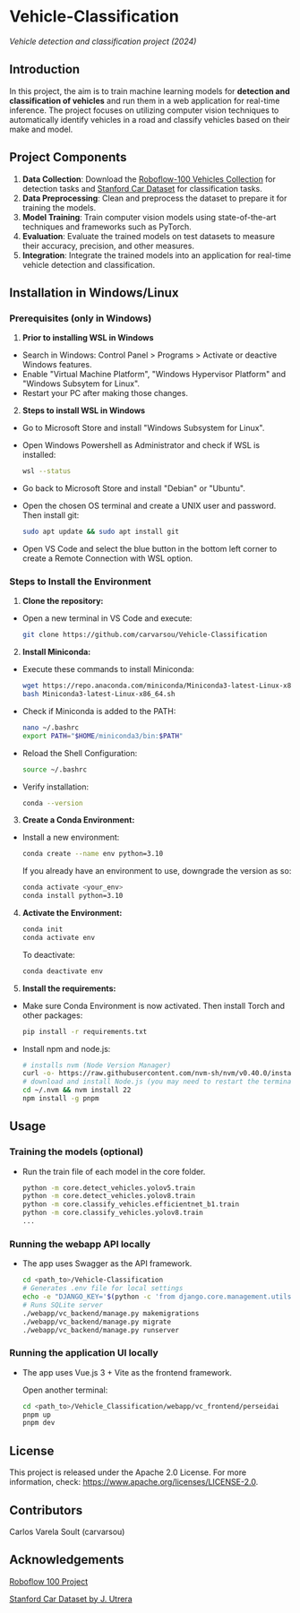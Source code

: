 # Vehicle-Classification

*Vehicle detection and classification project (2024)*

## Introduction

In this project, the aim is to train machine learning models for **detection and classification of vehicles** and run them in a web application for real-time inference. The project focuses on utilizing computer vision techniques to automatically identify vehicles in a road and classify vehicles based on their make and model.

## Project Components
1. **Data Collection**: Download the [Roboflow-100 Vehicles Collection](https://universe.roboflow.com/roboflow-100/vehicles-q0x2v) for detection tasks and [Stanford Car Dataset](https://www.kaggle.com/datasets/jutrera/stanford-car-dataset-by-classes-folder) for classification tasks.
2. **Data Preprocessing**: Clean and preprocess the dataset to prepare it for training the models.
3. **Model Training**: Train computer vision models using state-of-the-art techniques and frameworks such as PyTorch.
4. **Evaluation**: Evaluate the trained models on test datasets to measure their accuracy, precision, and other measures.
5. **Integration**: Integrate the trained models into an application for real-time vehicle detection and classification.


## Installation in Windows/Linux

### Prerequisites (only in Windows)

1. **Prior to installing WSL in Windows**
- Search in Windows: Control Panel > Programs > Activate or deactive Windows features.
- Enable "Virtual Machine Platform", "Windows Hypervisor Platform" and "Windows Subsytem for Linux".
- Restart your PC after making those changes.

2. **Steps to install WSL in Windows**
- Go to Microsoft Store and install "Windows Subsystem for Linux".
- Open Windows Powershell as Administrator and check if WSL is installed:

    ```bash
    wsl --status
    ```
- Go back to Microsoft Store and install "Debian" or "Ubuntu".
- Open the chosen OS terminal and create a UNIX user and password. Then install git:

    ```bash
    sudo apt update && sudo apt install git
    ```

- Open VS Code and select the blue button in the bottom left corner to create a Remote Connection with WSL option.

### Steps to Install the Environment

1. **Clone the repository:**

- Open a new terminal in VS Code and execute:

    ```bash
    git clone https://github.com/carvarsou/Vehicle-Classification
    ```

2. **Install Miniconda:**

- Execute these commands to install Miniconda:

    ```bash
    wget https://repo.anaconda.com/miniconda/Miniconda3-latest-Linux-x86_64.sh 
    bash Miniconda3-latest-Linux-x86_64.sh
    ```
- Check if Miniconda is added to the PATH:

    ```bash
    nano ~/.bashrc
    export PATH="$HOME/miniconda3/bin:$PATH"
    ```

- Reload the Shell Configuration:

    ```bash
    source ~/.bashrc
    ```

- Verify installation:

    ```bash
    conda --version
    ```

3. **Create a Conda Environment:**

- Install a new environment:

    ```bash
    conda create --name env python=3.10
    ```
  If you already have an environment to use, downgrade the version as so:
    ```bash
    conda activate <your_env>
    conda install python=3.10
    ```

4. **Activate the Environment:**

    ```bash
    conda init
    conda activate env
    ```

    To deactivate:

    ```bash
    conda deactivate env
    ```

5. **Install the requirements:**

- Make sure Conda Environment is now activated. Then install Torch and other packages:

    ```bash
    pip install -r requirements.txt
    ```

- Install npm and node.js:

    ```bash
    # installs nvm (Node Version Manager)
    curl -o- https://raw.githubusercontent.com/nvm-sh/nvm/v0.40.0/install.sh | bash
    # download and install Node.js (you may need to restart the terminal)
    cd ~/.nvm && nvm install 22
    npm install -g pnpm
    ```
## Usage

### Training the models (optional)
- Run the train file of each model in the core folder.
    ```bash
    python -m core.detect_vehicles.yolov5.train
    python -m core.detect_vehicles.yolov8.train
    python -m core.classify_vehicles.efficientnet_b1.train
    python -m core.classify_vehicles.yolov8.train
    ...
    ```

### Running the webapp API locally
- The app uses Swagger as the API framework.
    ```bash
    cd <path_to>/Vehicle-Classification
    # Generates .env file for local settings
    echo -e "DJANGO_KEY='$(python -c 'from django.core.management.utils import get_random_secret_key; print(get_random_secret_key())')'\nDEBUG=True" > .env
    # Runs SQLite server
    ./webapp/vc_backend/manage.py makemigrations 
    ./webapp/vc_backend/manage.py migrate
    ./webapp/vc_backend/manage.py runserver
    ```

### Running the application UI locally
- The app uses Vue.js 3 + Vite as the frontend framework.

  Open another terminal:
    ```bash
    cd <path_to>/Vehicle_Classification/webapp/vc_frontend/perseidai
    pnpm up
    pnpm dev
    ```

## License

This project is released under the Apache 2.0 License. For more information, check: https://www.apache.org/licenses/LICENSE-2.0.

## Contributors

Carlos Varela Soult (carvarsou)

## Acknowledgements

[Roboflow 100 Project](https://universe.roboflow.com/roboflow-100)

[Stanford Car Dataset by J. Utrera](https://www.kaggle.com/datasets/jutrera/stanford-car-dataset-by-classes-folder)